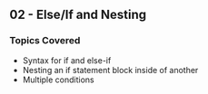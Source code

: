 ## 02 - Else/If and Nesting

### Topics Covered

- Syntax for if and else-if
- Nesting an if statement block inside of another
- Multiple conditions
